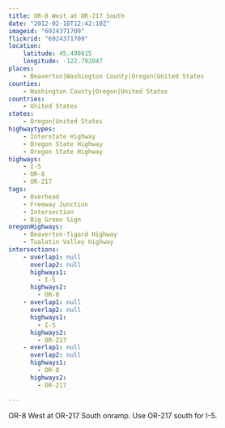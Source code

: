 ```yaml
---
title: OR-8 West at OR-217 South
date: "2012-02-18T12:42:10Z"
imageid: "6924371709"
flickrid: "6924371709"
location:
    latitude: 45.490815
    longitude: -122.792047
places:
    - Beaverton|Washington County|Oregon|United States
counties:
    - Washington County|Oregon|United States
countries:
    - United States
states:
    - Oregon|United States
highwaytypes:
    - Interstate Highway
    - Oregon State Highway
    - Oregon State Highway
highways:
    - I-5
    - OR-8
    - OR-217
tags:
    - Overhead
    - Freeway Junction
    - Intersection
    - Big Green Sign
oregonHighways:
    - Beaverton-Tigard Highway
    - Tualatin Valley Highway
intersections:
    - overlap1: null
      overlap2: null
      highways1:
        - I-5
      highways2:
        - OR-8
    - overlap1: null
      overlap2: null
      highways1:
        - I-5
      highways2:
        - OR-217
    - overlap1: null
      overlap2: null
      highways1:
        - OR-8
      highways2:
        - OR-217

---
```

OR-8 West at OR-217 South onramp.  Use OR-217 south for I-5.
